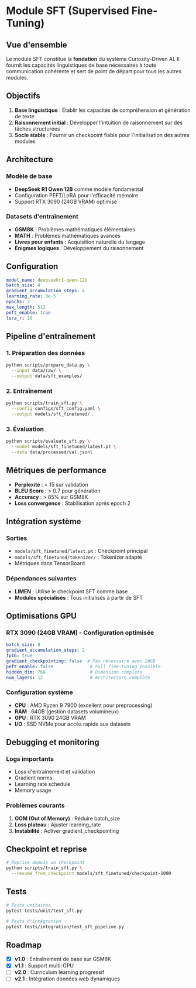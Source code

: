 # Module SFT (Supervised Fine-Tuning)

## Vue d'ensemble

Le module SFT constitue la **fondation** du système Curiosity-Driven AI. Il fournit les capacités linguistiques de base nécessaires à toute communication cohérente et sert de point de départ pour tous les autres modules.

## Objectifs

1. **Base linguistique** : Établir les capacités de compréhension et génération de texte
2. **Raisonnement initial** : Développer l'intuition de raisonnement sur des tâches structurées
3. **Socle stable** : Fournir un checkpoint fiable pour l'initialisation des autres modules

## Architecture

### Modèle de base
- **DeepSeek R1 Qwen 12B** comme modèle fondamental
- Configuration PEFT/LoRA pour l'efficacité mémoire
- Support RTX 3090 (24GB VRAM) optimisé

### Datasets d'entraînement
- **GSM8K** : Problèmes mathématiques élémentaires
- **MATH** : Problèmes mathématiques avancés
- **Livres pour enfants** : Acquisition naturelle du langage
- **Énigmes logiques** : Développement du raisonnement

## Configuration

```yaml
model_name: deepseekr1-qwen-12b
batch_size: 4
gradient_accumulation_steps: 4
learning_rate: 3e-5
epochs: 3
max_length: 512
peft_enable: true
lora_r: 16
```

## Pipeline d'entraînement

### 1. Préparation des données
```bash
python scripts/prepare_data.py \
  --input data/raw/ \
  --output data/sft_examples/
```

### 2. Entraînement
```bash
python scripts/train_sft.py \
  --config configs/sft_config.yaml \
  --output models/sft_finetuned/
```

### 3. Évaluation
```bash
python scripts/evaluate_sft.py \
  --model models/sft_finetuned/latest.pt \
  --data data/processed/val.jsonl
```

## Métriques de performance

- **Perplexité** : < 15 sur validation
- **BLEU Score** : > 0.7 pour génération
- **Accuracy** : > 85% sur GSM8K
- **Loss convergence** : Stabilisation après epoch 2

## Intégration système

### Sorties
- `models/sft_finetuned/latest.pt` : Checkpoint principal
- `models/sft_finetuned/tokenizer/` : Tokenizer adapté
- Métriques dans TensorBoard

### Dépendances suivantes
- **LIMEN** : Utilise le checkpoint SFT comme base
- **Modules spécialisés** : Tous initialisés à partir de SFT

## Optimisations GPU

### RTX 3090 (24GB VRAM) - Configuration optimisée
```yaml
batch_size: 8
gradient_accumulation_steps: 2
fp16: true
gradient_checkpointing: false  # Pas nécessaire avec 24GB
peft_enable: false              # Full fine-tuning possible
hidden_dim: 768                 # Dimension complète
num_layers: 12                  # Architecture complète
```

### Configuration système
- **CPU** : AMD Ryzen 9 7900 (excellent pour preprocessing)
- **RAM** : 64GB (gestion datasets volumineux)
- **GPU** : RTX 3090 24GB VRAM
- **I/O** : SSD NVMe pour accès rapide aux datasets

## Debugging et monitoring

### Logs importants
- Loss d'entraînement et validation
- Gradient norms
- Learning rate schedule
- Memory usage

### Problèmes courants
1. **OOM (Out of Memory)** : Réduire batch_size
2. **Loss plateau** : Ajuster learning_rate
3. **Instabilité** : Activer gradient_checkpointing

## Checkpoint et reprise

```bash
# Reprise depuis un checkpoint
python scripts/train_sft.py \
  --resume_from_checkpoint models/sft_finetuned/checkpoint-1000
```

## Tests

```bash
# Tests unitaires
pytest tests/unit/test_sft.py

# Tests d'intégration
pytest tests/integration/test_sft_pipeline.py
```

## Roadmap

- [x] **v1.0** : Entraînement de base sur GSM8K
- [x] **v1.1** : Support multi-GPU
- [ ] **v2.0** : Curriculum learning progressif
- [ ] **v2.1** : Intégration données web dynamiques 